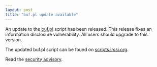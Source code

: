 ```yaml
---
layout: post
title: "buf.pl update available"
---
```


An update to the [buf.pl](//scripts.irssi.org/scripts/buf.pl) script
has been released. This release fixes an information disclosure
vulnerability. All users should upgrade to this version.

The updated buf.pl script can be found on [scripts.irssi.org](//scripts.irssi.org).

Read the [security advisory](/security/buf_pl_sa_2016.txt).
